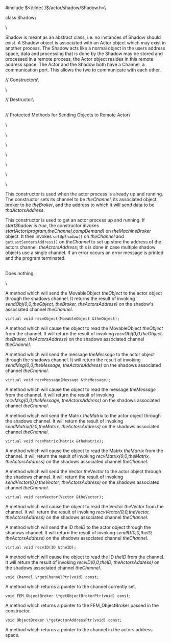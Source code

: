 \
\#include $<\tilde{ }$/actor/shadow/Shadow.h$>$\

class Shadow\

\

Shadow is meant as an abstract class, i.e. no instances of Shadow should
exist. A Shadow object is associated with an Actor object which may
exist in another process. The Shadow acts like a normal object in the
users address space, data and processing that is done by the Shadow may
be stored and processed in a remote process, the Actor object resides in
this remote address space. The Actor and the Shadow both have a Channel,
a communication port. This allows the two to communicate with each
other.

// Constructors\

\

// Destructor\

\
// Protected Methods for Sending Objects to Remote Actor\

\

\

\

\

\

\

\

This constructor is used when the actor process is already up and
running. The constructor sets its channel to be *theChannel*, its
associated object broker to be *theBroker*, and the address to which it
will send data to be *thaActorsAddress*.

This constructor is used to get an actor process up and running. If
*startShadow* is *true*, the constructor invokes
*startActor(program,theChannel,compDemand)* on *theMachineBroker*
object. It then invokes `setUpShadow()` on *theChannel* and
`getLastSendersAddress()` on *theChannel* to set up store the address of
the actors channel, *theActorsAddress*; this is done in case multiple
shadow objects use a single channel. If an error occurs an error message
is printed and the program terminated.

\
Does nothing.

\

A method which will send the MovableObject *theObject* to the actor
object through the shadows channel. It returns the result of invoking
*sendObj(0,0,theObject, theBroker, theActorsAddress)* on the shadow's
associated channel *theChannel*.

```{.cpp}
virtual void recvObject(MovableObject &theObject);
```

A method which will cause the object to read the MovableObject
*theObject* from the channel. It will return the result of invoking
*recvObj(0,0,theObject, theBroker, theActorsAddress)* on the shadows
associated channel *theChannel*.

A method which will send the message *theMessage* to the actor object
through the shadows channel. It will return the result of invoking
*sendMsg(0,0,theMessage, theActorsAddress)* on the shadows associated
channel *theChannel*.

```{.cpp}
virtual void recvMessage(Message &theMessage);
```

A method which will cause the object to read the message *theMessage*
from the channel. It will return the result of invoking
*recvMsg(0,0,theMessage, theActorsAddress)* on the shadows associated
channel *theChannel*.

A method which will send the Matrix *theMatrix* to the actor object
through the shadows channel. It will return the result of invoking
*sendMatrix(0,0,theMatrix, theActorsAddress)* on the shadows associated
channel *theChannel*.

```{.cpp}
virtual void recvMatrix(Matrix &theMatrix);
```

A method which will cause the object to read the Matrix *theMatrix* from
the channel. It will return the result of invoking
*recvMatrix(0,0,theMatrix, theActorsAddress)* on the shadows associated
channel *theChannel*.

A method which will send the Vector *theVector* to the actor object
through the shadows channel. It will return the result of invoking
*sendVector(0,0,theVector, theActorsAddress)* on the shadows associated
channel *theChannel*.

```{.cpp}
virtual void recvVector(Vector &theVector);
```

A method which will cause the object to read the Vector *theVector* from
the channel. It will return the result of invoking
*recvVector(0,0,theVector, theActorsAddress)* on the shadows associated
channel *theChannel*.

A method which will send the ID *theID* to the actor object through the
shadows channel. It will return the result of invoking
*sendID(0,0,theID, theActorsAddress)* on the shadows associated channel
*theChannel*.

```{.cpp}
virtual void recvID(ID &theID);
```

A method which will cause the object to read the ID *theID* from the
channel. It will return the result of invoking *recvID(0,0,theID,
theActorsAddress)* on the shadows associated channel *theChannel*.

```{.cpp}
void Channel \*getChannelPtr(void) const;
```

A method which returns a pointer to the channel currently set.

```{.cpp}
void FEM_ObjectBroker \*getObjectBrokerPtr(void) const;
```

A method which returns a pointer to the FEM_ObjectBroker passed in the
constructor.

```{.cpp}
void ObjectBroker \*getActorAddressPtr(void) const;
```

A method which returns a pointer to the channel in the actors address
space.
